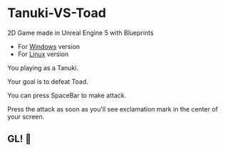 # Tanuki-VS-Toad
2D Game made in Unreal Engine 5 with Blueprints

- For [Windows](https://minhaskamal.github.io/DownGit/#/home?url=https://github.com/Atternol/Tanuki-VS-Toad/tree/main/Tanuki%20VS%20Toad%20-%20Samurai%20Edition/Tanuki%20Duel%20(Windows)) version
- For [Linux](https://minhaskamal.github.io/DownGit/#/home?url=https://github.com/Atternol/Tanuki-VS-Toad/tree/main/Tanuki%20VS%20Toad%20-%20Samurai%20Edition/Tanuki%20Duel%20(Linux)) version

You playing as a Tanuki.

Your goal is to defeat Toad.

You can press SpaceBar to make attack.

Press the attack as soon as you'll see exclamation mark in the center of your screen.

## GL! 💜
